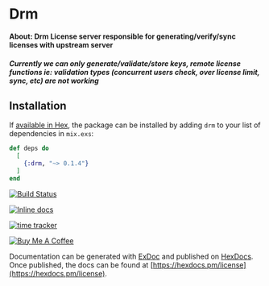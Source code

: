 # Drm

**About: Drm License server responsible for generating/verify/sync licenses with upstream server**

##### Currently we can only generate/validate/store keys, remote license functions ie: validation types (concurrent users check, over license limit, sync, etc) are not working 

## Installation

If [available in Hex](https://hex.pm/docs/publish), the package can be installed
by adding `drm` to your list of dependencies in `mix.exs`:

```elixir
def deps do
  [
    {:drm, "~> 0.1.4"}
  ]
end
```


[![Build Status](https://travis-ci.org/mithereal/elixir_drm.svg?branch=master)](https://travis-ci.org/mithereal/elixir_drm)

[![Inline docs](http://inch-ci.org/github/mithereal/elixir_drm.svg)](http://inch-ci.org/github/mithereal/elixir_drm)

[![time tracker](https://wakatime.com/badge/github/mithereal/elixir_drm.svg)](https://wakatime.com/badge/github/mithereal/elixir_drm)

<a href="https://www.buymeacoffee.com/am8IcVA" target="_blank"><img src="https://bmc-cdn.nyc3.digitaloceanspaces.com/BMC-button-images/custom_images/orange_img.png" alt="Buy Me A Coffee" style="height: auto !important;width: auto !important;" ></a>

Documentation can be generated with [ExDoc](https://github.com/elixir-lang/ex_doc)
and published on [HexDocs](https://hexdocs.pm). Once published, the docs can
be found at [https://hexdocs.pm/license](https://hexdocs.pm/license).

